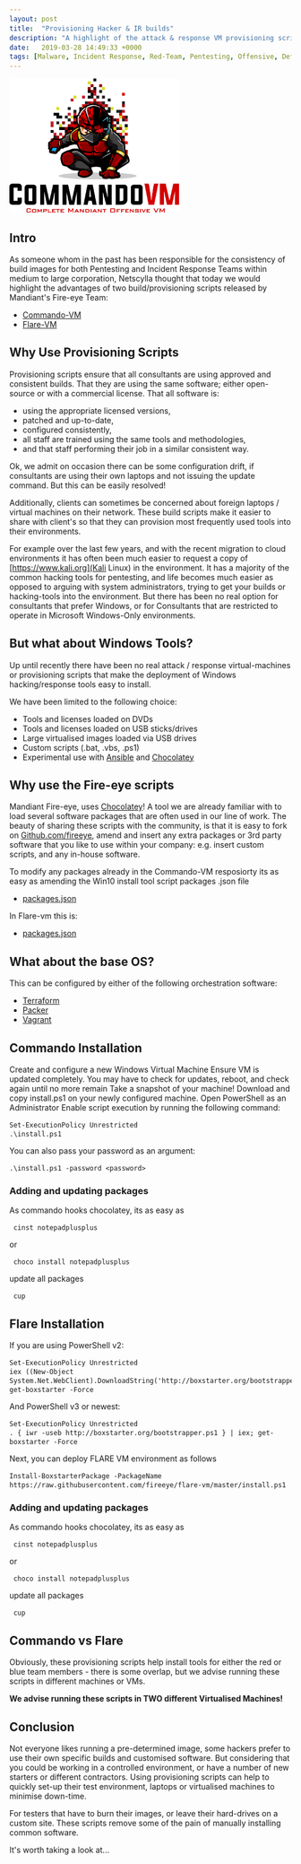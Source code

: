 ```yaml
---
layout: post
title:  "Provisioning Hacker & IR builds"
description: "A highlight of the attack & response VM provisioning scripts from Fire-eye"
date:   2019-03-28 14:49:33 +0000
tags: [Malware, Incident Response, Red-Team, Pentesting, Offensive, Defensive]
---
```


![commando-vm](/assets/Commando.png)

## Intro
As someone whom in the past has been responsible for the consistency of build images for both Pentesting and Incident Response Teams
within medium to large corporation, Netscylla thought that today we would highlight the advantages of two build/provisioning scripts
released by Mandiant's Fire-eye Team:
 * [Commando-VM](https://github.com/fireeye/commando-vm)
 * [Flare-VM](https://github.com/fireeye/flare-vm)
 
## Why Use Provisioning Scripts
Provisioning scripts ensure that all consultants are using approved and consistent builds.  That they are using the same software; either open-source
or with a commercial license. That all software is: 
 * using the appropriate licensed versions,
 * patched and up-to-date,
 * configured consistently,
 * all staff are trained using the same tools and methodologies,
 * and that staff performing their job in a similar consistent way.

Ok, we admit on occasion there can be some configuration drift, if consultants are using their own laptops and not issuing the update command. But this can be easily resolved!

Additionally, clients can sometimes be concerned about foreign laptops / virtual machines on their network. These build scripts make it easier to share with client's
so that they can provision most frequently used tools into their environments. 

For example over the last few years, and with the recent migration to 
cloud environments it has often been much easier to request a copy of [https://www.kali.org](Kali Linux) in the environment. It has a majority of the common
hacking tools for pentesting, and life becomes much easier as opposed to arguing with system administrators, trying to get your builds or hacking-tools into
the environment. But there has been no real option for consultants that prefer Windows, or for Consultants that are restricted to operate in Microsoft Windows-Only environments.

## But what about Windows Tools?
Up until recently there have been no real attack / response virtual-machines or provisioning scripts that make the deployment of Windows hacking/response tools easy to install.

We have been limited to the following choice:
 * Tools and licenses loaded on DVDs
 * Tools and licenses loaded on USB sticks/drives 
 * Large virtualised images loaded via USB drives
 * Custom scripts (.bat, .vbs, .ps1)
 * Experimental use with [Ansible](https://www.ansible.com) and [Chocolatey](https://chocolatey.org)
 
## Why use the Fire-eye scripts
Mandiant Fire-eye, uses [Chocolatey](https://chocolatey.org)! A tool we are already familiar with to load several software packages that are often used in our line of work.
The beauty of sharing these scripts with the community, is that it is easy to fork on [Github.com/fireeye](https://github.com/fireeye/), amend and insert any extra packages or 3rd party software that
you like to use within your company: e.g. insert custom scripts, and any in-house software.

To modify any packages already in the Commando-VM resposiorty its as easy as amending the Win10 install tool script packages .json file
 * [packages.json](https://github.com/fireeye/commando-vm/blob/master/commandovm.win10.installer.fireeye/tools/packages.json)

In Flare-vm this is:
 * [packages.json](https://github.com/fireeye/flare-vm/blob/master/flarevm.installer.flare/tools/packages.json) 

## What about the base OS?
This can be configured by either of the following orchestration software:
 * [Terraform](https://www.terraform.io)
 * [Packer](https://www.packer.io)
 * [Vagrant](https://www.vagrantup.com)
 
## Commando Installation
Create and configure a new Windows Virtual Machine
Ensure VM is updated completely. You may have to check for updates, reboot, and check again until no more remain
Take a snapshot of your machine!
Download and copy install.ps1 on your newly configured machine.
Open PowerShell as an Administrator
Enable script execution by running the following command:
```
Set-ExecutionPolicy Unrestricted
.\install.ps1
```
You can also pass your password as an argument: 
```
.\install.ps1 -password <password>
```
### Adding and updating packages
As commando hooks chocolatey, its as easy as
```
 cinst notepadplusplus
```
or
```
 choco install notepadplusplus 
```
update all packages
```
 cup
```
## Flare Installation
If you are using PowerShell v2:
```
Set-ExecutionPolicy Unrestricted
iex ((New-Object System.Net.WebClient).DownloadString('http://boxstarter.org/bootstrapper.ps1')); get-boxstarter -Force
```
And PowerShell v3 or newest:
```
Set-ExecutionPolicy Unrestricted
. { iwr -useb http://boxstarter.org/bootstrapper.ps1 } | iex; get-boxstarter -Force
```
Next, you can deploy FLARE VM environment as follows
```
Install-BoxstarterPackage -PackageName https://raw.githubusercontent.com/fireeye/flare-vm/master/install.ps1
```
### Adding and updating packages
As commando hooks chocolatey, its as easy as
```
 cinst notepadplusplus
```
or
```
 choco install notepadplusplus 
```
update all packages
```
 cup
```

## Commando vs Flare
Obviously, these provisioning scripts help install tools for either the red or blue team members - there is some overlap, but we advise running these scripts in different machines or VMs.

**We advise running these scripts in TWO different Virtualised Machines!**

## Conclusion
Not everyone likes running a pre-determined image, some hackers prefer to use their own specific builds and customised software. But considering that
you could be working in a controlled environment, or have a number of new starters or different contractors.  Using provisioning scripts can help to
quickly set-up their test environment, laptops or virtualised machines to minimise down-time.

For testers that have to burn their images, or leave their hard-drives on a custom site. These scripts remove some of the pain of manually installing common software.

It's worth taking a look at...
